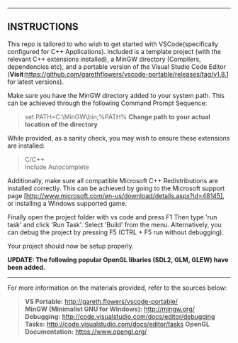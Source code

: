 -------------
INSTRUCTIONS
-------------
This repo is tailored to who wish to get started with VSCode(specifically configured for C++ Applications).
Included is a template project (with the relevant C++ extensions installed), a MinGW directory (Compilers, dependencies etc),
and a portable version of the Visual Studio Code Editor (**Visit**:https://github.com/garethflowers/vscode-portable/releases/tag/v1.8.1
for latest versions).

Make sure you have the MinGW directory added to your system path. This can be achieved through the following Command Prompt Sequence:

>set PATH=C:\MinGW\bin;%PATH%	**Change path to your actual location of the directory**

While provided, as a sanity check, you may wish to ensure these extensions are installed:

>C/C++<br/>
>Include Autocomplete

Additionally, make sure all compatible Microsoft C++ Redistributions are installed correctly. This can be achieved by going to the Microsoft
support page [http://www.microsoft.com/en-us/download/details.aspx?id=48145], or installing a Windows supported game.

Finally open the project folder with vs code and press F1
Then type 'run task' and click 'Run Task'. Select 'Build' from the menu.
Alternatively, you can debug the project by pressing F5 (CTRL + F5 run without debugging).

Your project should now be setup properly.

**UPDATE: The following popular OpenGL libaries (SDL2, GLM, GLEW) have been added.**

---------------------------------------------------------------------------
For more information on the materials provided, refer to the sources below:

>**VS Portable:** http://gareth.flowers/vscode-portable/<br/>
>**MinGW (Minimalist GNU for Windows):** http://mingw.org/<br/>
>**Debugging:** http://code.visualstudio.com/docs/editor/debugging<br/>
>**Tasks:** http://code.visualstudio.com/docs/editor/tasks
>**OpenGL Documentation:** https://www.opengl.org/